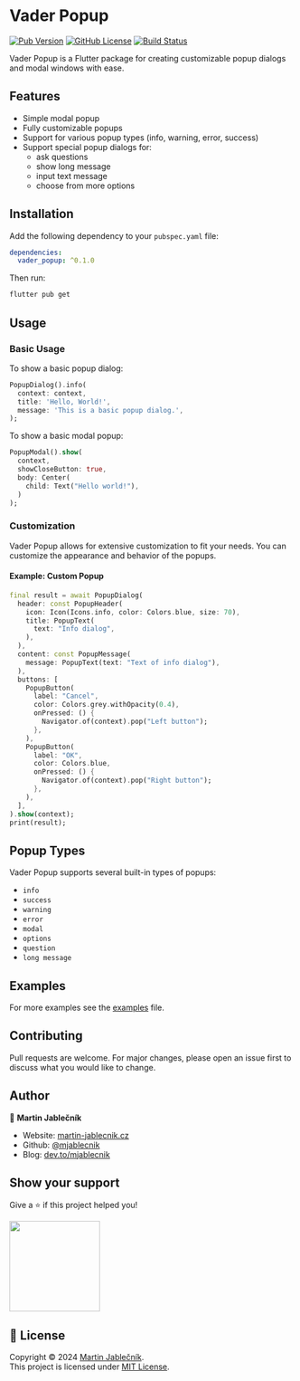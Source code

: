 # Vader Popup

[![Pub Version](https://img.shields.io/pub/v/vader_popup)](https://pub.dev/packages/vader_popup)
[![GitHub License](https://img.shields.io/github/license/mjablecnik/vader_popup)](https://github.com/mjablecnik/vader_popup/blob/main/LICENSE)
[![Build Status](https://img.shields.io/github/actions/workflow/status/mjablecnik/vader_popup/build.yml)](https://github.com/mjablecnik/vader_popup/actions)

Vader Popup is a Flutter package for creating customizable popup dialogs and modal windows with ease.

## Features

- Simple modal popup
- Fully customizable popups
- Support for various popup types (info, warning, error, success)
- Support special popup dialogs for: 
    - ask questions
    - show long message 
    - input text message
    - choose from more options

## Installation

Add the following dependency to your `pubspec.yaml` file:

```yaml
dependencies:
  vader_popup: ^0.1.0
```

Then run:

```sh
flutter pub get
```

## Usage

### Basic Usage

To show a basic popup dialog:

```dart
PopupDialog().info(
  context: context,
  title: 'Hello, World!',
  message: 'This is a basic popup dialog.',
);
```

To show a basic modal popup:

```dart
PopupModal().show(
  context,
  showCloseButton: true,
  body: Center(
    child: Text("Hello world!"),
  )
);
```

### Customization

Vader Popup allows for extensive customization to fit your needs. You can customize the appearance and behavior of the popups.

#### Example: Custom Popup

```dart
final result = await PopupDialog(
  header: const PopupHeader(
    icon: Icon(Icons.info, color: Colors.blue, size: 70),
    title: PopupText(
      text: "Info dialog",
    ),
  ),
  content: const PopupMessage(
    message: PopupText(text: "Text of info dialog"),
  ),
  buttons: [
    PopupButton(
      label: "Cancel",
      color: Colors.grey.withOpacity(0.4),
      onPressed: () {
        Navigator.of(context).pop("Left button");
      },
    ),
    PopupButton(
      label: "OK",
      color: Colors.blue,
      onPressed: () {
        Navigator.of(context).pop("Right button");
      },
    ),
  ],
).show(context);
print(result);
```

## Popup Types

Vader Popup supports several built-in types of popups:

- `info`
- `success`
- `warning`
- `error`
- `modal`
- `options`
- `question`
- `long message`


## Examples

For more examples see the [examples](https://github.com/mjablecnik/vader_popup/blob/master/example/lib/main.dart) file.


## Contributing
Pull requests are welcome. For major changes, please open an issue first to discuss what you would like to change.


## Author

👤 **Martin Jablečník**

* Website: [martin-jablecnik.cz](https://www.martin-jablecnik.cz)
* Github: [@mjablecnik](https://github.com/mjablecnik)
* Blog: [dev.to/mjablecnik](https://dev.to/mjablecnik)


## Show your support

Give a ⭐️ if this project helped you!

<a href="https://www.patreon.com/mjablecnik">
  <img src="https://c5.patreon.com/external/logo/become_a_patron_button@2x.png" width="160">
</a>


## 📝 License

Copyright © 2024 [Martin Jablečník](https://github.com/mjablecnik).<br />
This project is licensed under [MIT License](https://github.com/mjablecnik/vader_popup/blob/master/LICENSE).
